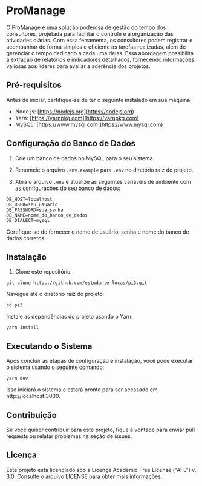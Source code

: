 # ProManage
O ProManage é uma solução poderosa de gestão do tempo dos consultores, projetada para facilitar o controle e a organização das atividades diárias. Com essa ferramenta, os consultores podem registrar e acompanhar de forma simples e eficiente as tarefas realizadas, além de gerenciar o tempo dedicado a cada uma delas. Essa abordagem possibilita a extração de relatórios e indicadores detalhados, fornecendo informações valiosas aos líderes para avaliar a aderência dos projetos.

## Pré-requisitos
Antes de iniciar, certifique-se de ter o seguinte instalado em sua máquina:

-   Node.js: [https://nodejs.org](https://nodejs.org)
-   Yarn: [https://yarnpkg.com](https://yarnpkg.com)
-   MySQL: [https://www.mysql.com](https://www.mysql.com)

## Configuração do Banco de Dados
1. Crie um banco de dados no MySQL para o seu sistema.

2. Renomeie o arquivo `.env.example` para `.env` no diretório raiz do projeto.

3. Abra o arquivo `.env` e atualize as seguintes variáveis de ambiente com as configurações do seu banco de dados:

```
DB_HOST=localhost
DB_USER=seu_usuario
DB_PASSWORD=sua_senha
DB_NAME=nome_do_banco_de_dados
DB_DIALECT=mysql
```

Certifique-se de fornecer o nome de usuário, senha e nome do banco de dados corretos.

## Instalação
1. Clone este repositório:

```shell
git clone https://github.com/estudante-lucas/pi3.git
```

Navegue até o diretório raiz do projeto:

```shell
cd pi3
```

Instale as dependências do projeto usando o Yarn:

```shell
yarn install
```

## Executando o Sistema
Após concluir as etapas de configuração e instalação, você pode executar o sistema usando o seguinte comando:

```shell
yarn dev
```
Isso iniciará o sistema e estará pronto para ser acessado em http://localhost:3000.

## Contribuição
Se você quiser contribuir para este projeto, fique à vontade para enviar pull requests ou relatar problemas na seção de issues.

## Licença
Este projeto está licenciado sob a Licença Academic Free License ("AFL") v. 3.0. Consulte o arquivo LICENSE para obter mais informações.